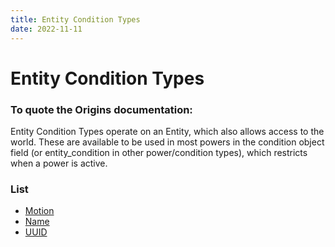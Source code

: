 ```yaml
---
title: Entity Condition Types
date: 2022-11-11
---
```


# Entity Condition Types
### __To quote the Origins documentation:__
Entity Condition Types operate on an Entity, which also allows access to the world. These are available to be used in most powers in the condition object field (or entity_condition in other power/condition types), which restricts when a power is active.


### List

* [Motion](entity_condition_types/motion.md)
* [Name](entity_condition_types/name.md)
* [UUID](entity_condition_types/uuid.md)
